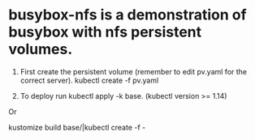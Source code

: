 # busybox-nfs is a demonstration of busybox with nfs persistent volumes.

1. First create the persistent volume (remember to edit pv.yaml for the correct server).
  kubectl create -f pv.yaml

1.  To deploy run kubectl apply -k base.  (kubectl version >= 1.14)
  
  Or
  
  kustomize build base/|kubectl create -f -
